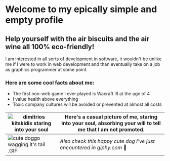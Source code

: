 # Welcome to my epically simple and empty profile
## Help yourself with the air biscuits and the air wine all 100% eco-friendly!
I am interested in all sorts of development in software, it wouldn't be unlike me if I were to work in web development and than eventually take on a job as graphics programmer at some point.
### Here are some cool facts about me:
- The first non-web game I ever played is Wacraft III at the age of 4
- I value health above everything
- Toxic company cultures will be avoided or prevented at almost all costs


| ![dimitrios kitskidis staring into your soul](https://us04images.zoom.us/p/xdKSFGnQRe6bq4j61IwVFw/a454abe6-c4dc-4ae4-9c07-db6097189108-9724?type=large) | Here's a casual picture of me, staring into your soul, absorbing your will to tell me that I am not promoted. |
| ----------- | ----------- |
| ![cute doggo wagging it's tail .GIF](https://i.imgur.com/dGxLYmh.gif) | *Also check this happy cute dog I've just encountered in giphy.com* 🥰 |
